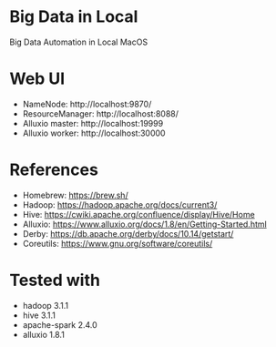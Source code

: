 # Big Data in Local
Big Data Automation in Local MacOS

# Web UI
* NameNode: http://localhost:9870/
* ResourceManager: http://localhost:8088/
* Alluxio master: http://localhost:19999
* Alluxio worker: http://localhost:30000

# References
* Homebrew: https://brew.sh/
* Hadoop: https://hadoop.apache.org/docs/current3/
* Hive: https://cwiki.apache.org/confluence/display/Hive/Home
* Alluxio: https://www.alluxio.org/docs/1.8/en/Getting-Started.html
* Derby: https://db.apache.org/derby/docs/10.14/getstart/
* Coreutils: https://www.gnu.org/software/coreutils/

# Tested with
* hadoop 3.1.1
* hive 3.1.1
* apache-spark 2.4.0
* alluxio 1.8.1
